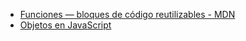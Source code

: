 
 * [Funciones — bloques de código reutilizables - MDN](https://developer.mozilla.org/es/docs/Learn/JavaScript/Building_blocks/Functions)
 * [Objetos en JavaScript](https://curriculum.laboratoria.la/es/topics/javascript/05-objects/01-objects)
